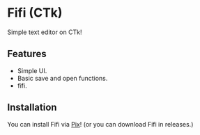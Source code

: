 # Fifi (CTk)

Simple text editor on CTk!

## Features

- Simple UI.
- Basic save and open functions.
- fifi.

## Installation

You can install Fifi via [Pix](https://github.com/progwi0/pix)!
(or you can download Fifi in releases.)
